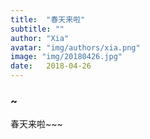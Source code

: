 ```yaml
---
title:  "春天来啦"
subtitle: ""
author: "Xia"
avatar: "img/authors/xia.png"
image: "img/20180426.jpg"
date:   2018-04-26
---
```


### ~
春天来啦~~~
